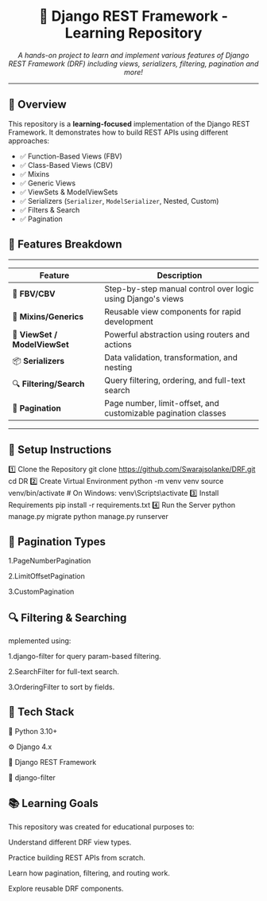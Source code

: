 <h1 align="center">🧠 Django REST Framework - Learning Repository</h1>

<p align="center">
  <em>A hands-on project to learn and implement various features of Django REST Framework (DRF) including views, serializers, filtering, pagination and more!</em>
</p>

---

## 🚀 Overview

This repository is a **learning-focused** implementation of the Django REST Framework. It demonstrates how to build REST APIs using different approaches:

- ✅ Function-Based Views (FBV)
- ✅ Class-Based Views (CBV)
- ✅ Mixins
- ✅ Generic Views
- ✅ ViewSets & ModelViewSets
- ✅ Serializers (`Serializer`, `ModelSerializer`, Nested, Custom)
- ✅ Filters & Search
- ✅ Pagination

## 🧪 Features Breakdown
--------------------------------------------------------------------------------------------------------------------  
| Feature                                           |  Description                                              
|-------------------------------------------------- |----------------------------------------------------------------
| 🔧 **FBV/CBV**                                    |  Step-by-step manual control over logic using Django's views    
| 🧩 **Mixins/Generics**                           | Reusable view components for rapid development                 
| 🚀 **ViewSet / ModelViewSet**                    | Powerful abstraction using routers and actions                 
| 📦 **Serializers**                               | Data validation, transformation, and nesting                   
| 🔍 **Filtering/Search**                          | Query filtering, ordering, and full-text search                
| 📄 **Pagination**                                | Page number, limit-offset, and customizable pagination classes 

----------------------------------------------------------------------------------------------------------------------

## 🔧 Setup Instructions

1️⃣ Clone the Repository
git clone https://github.com/Swarajsolanke/DRF.git
cd DR
2️⃣ Create Virtual Environment
python -m venv venv
source venv/bin/activate  # On Windows: venv\Scripts\activate
3️⃣ Install Requirements
pip install -r requirements.txt
4️⃣ Run the Server
python manage.py migrate
python manage.py runserver



## 📌 Pagination Types
1.PageNumberPagination

2.LimitOffsetPagination

3.CustomPagination



## 🔍 Filtering & Searching

mplemented using:

1.django-filter for query param-based filtering.

2.SearchFilter for full-text search.

3.OrderingFilter to sort by fields.

## 🧰 Tech Stack

🐍 Python 3.10+

⚙️ Django 4.x

🧱 Django REST Framework

🔎 django-filter


## 📚 Learning Goals
This repository was created for educational purposes to:

Understand different DRF view types.

Practice building REST APIs from scratch.

Learn how pagination, filtering, and routing work.

Explore reusable DRF components.
